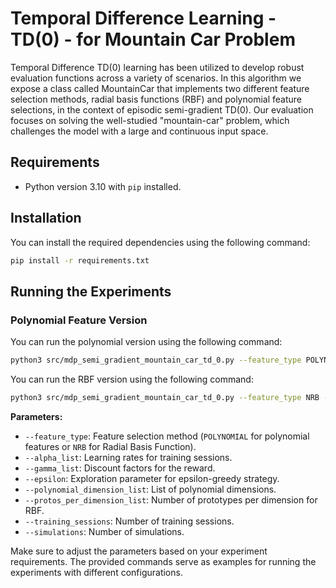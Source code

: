 # Temporal Difference Learning - TD(0) - for Mountain Car Problem

Temporal Difference TD(0) learning has been utilized to develop robust evaluation functions across a variety of scenarios. In this algorithm we expose a class called MountainCar that implements two different feature selection methods, radial basis functions (RBF) and polynomial feature selections, in the context of episodic semi-gradient TD(0). Our evaluation focuses on solving the well-studied "mountain-car" problem, which challenges the model with a large and continuous input space.

## Requirements

- Python version 3.10 with `pip` installed.

## Installation

You can install the required dependencies using the following command:

```bash
pip install -r requirements.txt
```

## Running the Experiments

### Polynomial Feature Version

You can run the polynomial version using the following command:

```bash
python3 src/mdp_semi_gradient_mountain_car_td_0.py --feature_type POLYNOMIAL --alpha_list 0.010 0.025 0.05 0.075 0.1 0.125 0.150 0.175 0.2 0.4 0.5 --gamma_list 0.8 0.9 0.95 0.99 1.0 --epsilon 0.25 0.5 0.75 --polynomial_dimension_list 2 3 4 5 6 7 8 9 10 --training_sessions 10 --simulations 100
```

You can run the RBF version using the following command:

```bash
python3 src/mdp_semi_gradient_mountain_car_td_0.py --feature_type NRB --alpha_list 0.010 0.025 0.05 0.075 0.1 0.125 0.150 0.175 0.2 0.4 0.5 --gamma_list 0.8 0.9 0.95 0.99 1.0 --epsilon 0.25 0.5 0.75 --protos_per_dimension_list 8 16 32 64 128 --training_sessions 10 --simulations 100
```

**Parameters:**
- `--feature_type`: Feature selection method (`POLYNOMIAL` for polynomial features or `NRB` for Radial Basis Function).
- `--alpha_list`: Learning rates for training sessions.
- `--gamma_list`: Discount factors for the reward.
- `--epsilon`: Exploration parameter for epsilon-greedy strategy.
- `--polynomial_dimension_list`: List of polynomial dimensions.
- `--protos_per_dimension_list`: Number of prototypes per dimension for RBF.
- `--training_sessions`: Number of training sessions.
- `--simulations`: Number of simulations.

Make sure to adjust the parameters based on your experiment requirements. The provided commands serve as examples for running the experiments with different configurations.
